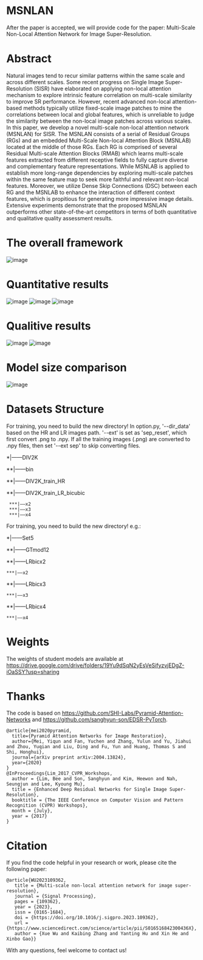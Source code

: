 # MSNLAN
After the paper is accepted, we will provide code for the paper: Multi-Scale Non-Local Attention Network for Image Super-Resolution.
# Abstract
Natural images tend to recur similar patterns within the same scale and across different scales. Some recent progress on Single Image Super-Resolution (SISR) have elaborated on applying non-local attention mechanism to explore intrinsic feature correlation on multi-scale similarity to improve SR performance. However, recent advanced non-local attention-based methods typically utilize fixed-scale image patches to mine the correlations between local and global features, which is unreliable to judge the similarity between the non-local image patches across various scales. In this paper, we develop a novel multi-scale non-local attention network (MSNLAN) for SISR. The MSNLAN consists of a serial of Residual Groups (RGs) and an embedded Multi-Scale Non-local Attention Block (MSNLAB) located at the middle of those RGs. Each RG is comprised of several Residual Multi-scale Attention Blocks (RMAB) which learns multi-scale features extracted from different receptive fields to fully capture diverse and complementary feature representations. While MSNLAB is applied to establish more long-range dependencies by exploring multi-scale patches within the same feature map to seek more faithful and relevant non-local features. Moreover, we utilize Dense Skip Connections (DSC) between each RG and the MSNLAB to enhance the interaction of different context features, which is propitious for generating more impressive image details. Extensive experiments demonstrate that the proposed MSNLAN outperforms other state-of-the-art competitors in terms of both quantitative and qualitative quality assessment results.
# The overall framework
![image](https://github.com/kbzhang0505/MSNLAN/assets/97494153/74ccbec4-9c0a-4a35-9044-8f6fe297a68c)
# Quantitative results
![image](https://github.com/kbzhang0505/MSNLAN/assets/97494153/9a1f232f-fdc3-4340-a5e5-5b3e377e9e2a)
![image](https://github.com/kbzhang0505/MSNLAN/assets/97494153/2bebd90b-97be-4158-b394-aae6445c8103)
![image](https://github.com/kbzhang0505/MSNLAN/assets/97494153/93558b50-3794-4782-bfae-b7c2cf4f2339)
# Qualitive results
![image](https://github.com/kbzhang0505/MSNLAN/assets/97494153/f68a47c6-3849-43f3-9eee-70f18285a89f)
![image](https://github.com/kbzhang0505/MSNLAN/assets/97494153/1c25fec7-9aa2-42cf-9a1a-32f2f5984992)
# Model size comparison
![image](https://github.com/kbzhang0505/MSNLAN/assets/97494153/6c8605bb-9cc7-4feb-9bd5-bb037a1f58e0)

# Datasets Structure
For training, you need to build the new directory! In option.py, '--dir_data' based on the HR and LR images path. '--ext' is set as 'sep_reset', which first convert .png to .npy. If all the training images (.png) are converted to .npy files, then set '--ext sep' to skip converting files.

*|——DIV2K

  **|——bin
  
  **|——DIV2K_train_HR
    
  **|——DIV2K_train_LR_bicubic
    
     ***|——x2
     ***|——x3
     ***|——x4
For training, you need to build the new directory! e.g.:

*|——Set5

  **|——GTmod12

  **|——LRbicx2

    ***|——x2
  
  **|——LRbicx3

    ***|——x3
 
  **|——LRbicx4

    ***|——x4
# Weights
The weights of student models are available at https://drive.google.com/drive/folders/19Yu9dSqN2yEsVeSifyzvjEDgZ-iOaSSY?usp=sharing

      
# Thanks
The code is based on https://github.com/SHI-Labs/Pyramid-Attention-Networks and https://github.com/sanghyun-son/EDSR-PyTorch.

    @article{mei2020pyramid,
      title={Pyramid Attention Networks for Image Restoration},
      author={Mei, Yiqun and Fan, Yuchen and Zhang, Yulun and Yu, Jiahui and Zhou, Yuqian and Liu, Ding and Fu, Yun and Huang, Thomas S and Shi, Honghui},
      journal={arXiv preprint arXiv:2004.13824},
      year={2020}
    }
    @InProceedings{Lim_2017_CVPR_Workshops,
      author = {Lim, Bee and Son, Sanghyun and Kim, Heewon and Nah, Seungjun and Lee, Kyoung Mu},
      title = {Enhanced Deep Residual Networks for Single Image Super-Resolution},
      booktitle = {The IEEE Conference on Computer Vision and Pattern Recognition (CVPR) Workshops},
      month = {July},
      year = {2017}
    }
# Citation
If you find the code helpful in your research or work, please cite the following paper:

    @article{WU2023109362,
       title = {Multi-scale non-local attention network for image super-resolution},
       journal = {Signal Processing},
       pages = {109362},
       year = {2023},
       issn = {0165-1684},
       doi = {https://doi.org/10.1016/j.sigpro.2023.109362},
       url = {https://www.sciencedirect.com/science/article/pii/S016516842300436X},
       author = {Xue Wu and Kaibing Zhang and Yanting Hu and Xin He and Xinbo Gao}}
    
With any questions, feel welcome to contact us!
